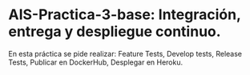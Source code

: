 # AIS-Practica-3-base: Integración, entrega y despliegue continuo.

En esta práctica se pide realizar:
  Feature Tests,
  Develop tests,
  Release Tests,
  Publicar en DockerHub,
  Desplegar en Heroku.
  
  
  

